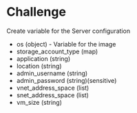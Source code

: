 # Challenge

Create variable for the Server configuration
- os (object) - Variable for the image
- storage_account_type (map)
- application (string)
- location (string)
- admin_username (string)
- admin_password (string)(sensitive)
- vnet_address_space (list)
- snet_address_space (list)
- vm_size (string)